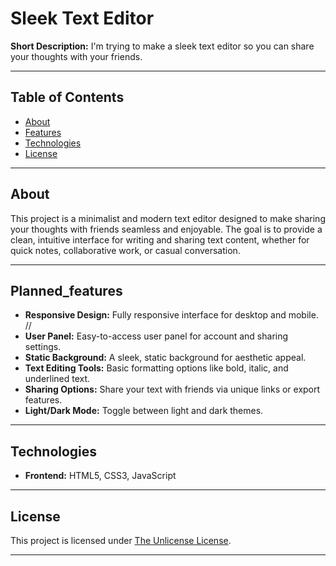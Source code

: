 # Sleek Text Editor

**Short Description:** I'm trying to make a sleek text editor so you can share your thoughts with your friends.

---

## Table of Contents
- [About](#about)
- [Features](#planned_features)
- [Technologies](#technologies)
- [License](#license)

---

## About
This project is a minimalist and modern text editor designed to make sharing your thoughts with friends seamless and enjoyable. The goal is to provide a clean, intuitive interface for writing and sharing text content, whether for quick notes, collaborative work, or casual conversation.

---

## Planned_features
- **Responsive Design:** Fully responsive interface for desktop and mobile. // 
- **User Panel:** Easy-to-access user panel for account and sharing settings.
- **Static Background:** A sleek, static background for aesthetic appeal.
- **Text Editing Tools:** Basic formatting options like bold, italic, and underlined text.
- **Sharing Options:** Share your text with friends via unique links or export features.
- **Light/Dark Mode:** Toggle between light and dark themes.

---

## Technologies
- **Frontend:** HTML5, CSS3, JavaScript

---

## License
This project is licensed under [The Unlicense License](https://unlicense.org/).

---
